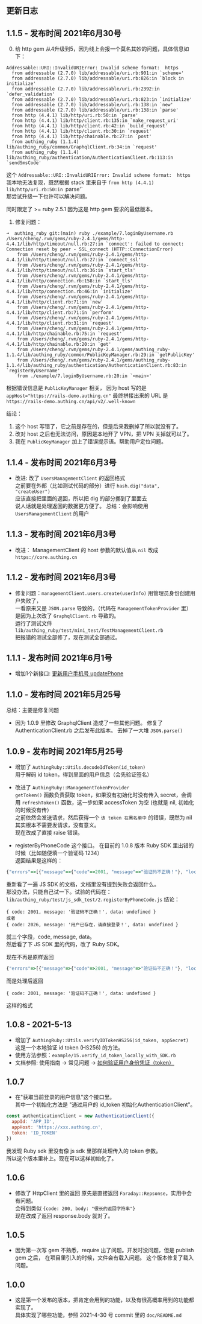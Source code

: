 ## 更新日志


## 1.1.5 - 发布时间 2021年6月30号
0. 给 http gem 从4升级到5，因为线上会报一个莫名其妙的问题，具体信息如下：  
```
Addressable::URI::InvalidURIError: Invalid scheme format:  https
  from addressable (2.7.0) lib/addressable/uri.rb:901:in `scheme='
  from addressable (2.7.0) lib/addressable/uri.rb:826:in `block in initialize'
  from addressable (2.7.0) lib/addressable/uri.rb:2392:in `defer_validation'
  from addressable (2.7.0) lib/addressable/uri.rb:823:in `initialize'
  from addressable (2.7.0) lib/addressable/uri.rb:138:in `new'
  from addressable (2.7.0) lib/addressable/uri.rb:138:in `parse'
  from http (4.4.1) lib/http/uri.rb:50:in `parse'
  from http (4.4.1) lib/http/client.rb:135:in `make_request_uri'
  from http (4.4.1) lib/http/client.rb:42:in `build_request'
  from http (4.4.1) lib/http/client.rb:30:in `request'
  from http (4.4.1) lib/http/chainable.rb:27:in `post'
  from authing_ruby (1.1.4) lib/authing_ruby/common/GraphqlClient.rb:34:in `request'
  from authing_ruby (1.1.4) lib/authing_ruby/authentication/AuthenticationClient.rb:113:in `sendSmsCode'
```

这个 `Addressable::URI::InvalidURIError: Invalid scheme format:  https`  
我本地无法复现，既然根据 stack 里来自于 `from http (4.4.1) lib/http/uri.rb:50:in `parse'`  
那尝试升级一下也许可以解决问题。    

同时限定了 >= ruby 2.5.1 因为这是 http gem 要求的最低版本。  


1. 修复问题：
```
➜  authing_ruby git:(main) ruby ./example/7.loginByUsername.rb
/Users/cheng/.rvm/gems/ruby-2.4.1/gems/http-4.4.1/lib/http/timeout/null.rb:27:in `connect': failed to connect: Connection reset by peer - SSL_connect (HTTP::ConnectionError)
	from /Users/cheng/.rvm/gems/ruby-2.4.1/gems/http-4.4.1/lib/http/timeout/null.rb:27:in `connect_ssl'
	from /Users/cheng/.rvm/gems/ruby-2.4.1/gems/http-4.4.1/lib/http/timeout/null.rb:36:in `start_tls'
	from /Users/cheng/.rvm/gems/ruby-2.4.1/gems/http-4.4.1/lib/http/connection.rb:158:in `start_tls'
	from /Users/cheng/.rvm/gems/ruby-2.4.1/gems/http-4.4.1/lib/http/connection.rb:46:in `initialize'
	from /Users/cheng/.rvm/gems/ruby-2.4.1/gems/http-4.4.1/lib/http/client.rb:71:in `new'
	from /Users/cheng/.rvm/gems/ruby-2.4.1/gems/http-4.4.1/lib/http/client.rb:71:in `perform'
	from /Users/cheng/.rvm/gems/ruby-2.4.1/gems/http-4.4.1/lib/http/client.rb:31:in `request'
	from /Users/cheng/.rvm/gems/ruby-2.4.1/gems/http-4.4.1/lib/http/chainable.rb:75:in `request'
	from /Users/cheng/.rvm/gems/ruby-2.4.1/gems/http-4.4.1/lib/http/chainable.rb:20:in `get'
	from /Users/cheng/.rvm/gems/ruby-2.4.1/gems/authing_ruby-1.1.4/lib/authing_ruby/common/PublicKeyManager.rb:29:in `getPublicKey'
	from /Users/cheng/.rvm/gems/ruby-2.4.1/gems/authing_ruby-1.1.4/lib/authing_ruby/authentication/AuthenticationClient.rb:83:in `registerByUsername'
	from ./example/7.loginByUsername.rb:20:in `<main>'
```

根据错误信息是 `PublicKeyManager` 相关，
因为 host 写的是 `appHost="https://rails-demo.authing.cn"` 
最终拼接出来的 URL 是 `https://rails-demo.authing.cn/api/v2/.well-known`

结论：
1. 这个 host 写错了，它之前是存在的，但是后来我删掉了所以就没有了。
2. 改对 host 之后也无法访问，原因是本地开了 VPN，把 VPN 关掉就可以了。
3. 我在 `PublicKeyManager` 加上了错误提示语。帮助用户定位问题。  

## 1.1.4 - 发布时间 2021年6月3号
* 改进: 改了 `UsersManagementClient` 的返回格式   
之前要在外部（比如测试代码的部分）进行 `hash.dig("data", "createUser")`   
应该直接把里面的返回，所以把 dig 的部分挪到了里面去   
说人话就是处理返回的数据更方便了。
总结：会影响使用 `UsersManagementClient` 的用户  

## 1.1.3 - 发布时间 2021年6月3号
* 改进： ManagementClient 的 host 参数的默认值从 `nil` 改成 `https://core.authing.cn`

## 1.1.2 - 发布时间 2021年6月3号
* 修复问题：`managementClient.users.create(userInfo)` 用管理员身份创建用户失败了，     
一看原来又是 `JSON.parse` 导致的，（代码在 `ManagementTokenProvider` 里）     
是因为上次改了 `GraphqlClient.rb` 导致的。   
运行了测试文件 `lib/authing_ruby/test/mini_test/TestManagementClient.rb`   
把报错的测试全部修了，现在测试全部通过。

## 1.1.1 - 发布时间 2021年6月1号
* 增加1个新接口: [更新用户手机号 updatePhone](https://docs.authing.cn/v2/reference/sdk-for-node/authentication/AuthenticationClient.html#%E6%9B%B4%E6%96%B0%E7%94%A8%E6%88%B7%E6%89%8B%E6%9C%BA%E5%8F%B7)

## 1.1.0 - 发布时间 2021年5月25号
总结：主要是修复问题  

* 因为 1.0.9 里修改 GraphqlClient 造成了一些其他问题。
修复了 AuthenticationClient.rb 之后发布此版本。
去掉了一大堆 `JSON.parse()`  


## 1.0.9 - 发布时间 2021年5月25号
* 增加了 `AuthingRuby::Utils.decodeIdToken(id_token)`     
用于解码 id token，得到里面的用户信息（会先验证签名）  

* 改进了 `AuthingRuby::ManagementTokenProvider`  
`getToken()` 函数负责获取 token，如果没有初始化时没有传入 secret，会调用 `refreshToken()` 函数，这一步如果 accessToken 为空 (也就是 nil, 初始化的时候没有传）     
之前依然会发送请求，然后获得一个 `该 token 在黑名单中` 的错误，既然为 nil 其实根本不需要发请求，没有意义。  
现在改成了直接 raise 错误。   

* registerByPhoneCode 这个接口。
在目前的 1.0.8 版本 Ruby SDK 里出错的时候（比如随便填一个验证码 1234）  
返回结果是这样的：   
```js
{"errors"=>[{"message"=>{"code"=>2001, "message"=>"验证码不正确！"}, "locations"=>[{"line"=>2, "column"=>3}], "path"=>["registerByPhoneCode"], "extensions"=>{"code"=>"INTERNAL_SERVER_ERROR"}}], "data"=>{"registerByPhoneCode"=>nil}}
```
重新看了一遍 JS SDK 的文档，文档里没有提到失败会返回什么。   
那没办法，只能自己试一下。试验的代码在：    
`lib/authing_ruby/test/js_sdk_test/2.registerByPhoneCode.js`
结论：  
```
{ code: 2001, message: '验证码不正确！', data: undefined }
或者
{ code: 2026, message: '用户已存在，请直接登录！', data: undefined }
```
就三个字段，code, message, data。  
然后看了下 JS SDK 里的代码，改了 Ruby SDK。 

现在不再是原样返回
```js
{"errors"=>[{"message"=>{"code"=>2001, "message"=>"验证码不正确！"}, "locations"=>[{"line"=>2, "column"=>3}], "path"=>["registerByPhoneCode"], "extensions"=>{"code"=>"INTERNAL_SERVER_ERROR"}}], "data"=>{"registerByPhoneCode"=>nil}}
```
而是处理后返回
```
{ code: 2001, message: '验证码不正确！', data: undefined }
```
这样的格式  
## 1.0.8 - 2021-5-13
* 增加了 `AuthingRuby::Utils.verifyIDTokenHS256(id_token, appSecret)`   
这是一个本地验证 id token (HS256) 的方法。   
* 使用方法参照：`example/15.verify_id_token_locally_with_SDK.rb`
* 文档参照: 使用指南 -> 常见问题 -> [如何验证用户身份凭证（token）](https://docs.authing.cn/v2/guides/faqs/how-to-validate-user-token.html#%E4%BD%BF%E7%94%A8%E5%BA%94%E7%94%A8%E5%AF%86%E9%92%A5%E9%AA%8C%E8%AF%81-hs256-%E7%AE%97%E6%B3%95%E7%AD%BE%E5%90%8D%E7%9A%84-token)

## 1.0.7
* 在"获取当前登录的用户信息"这个接口里。  
其中一个初始化方法是 "通过用户的 id_token 初始化AuthenticationClient"。  
```js
const authenticationClient = new AuthenticationClient({
  appId: 'APP_ID',
  appHost: 'https://xxx.authing.cn',
  token: 'ID_TOKEN'
})
```
我发现 Ruby sdk 里没有像 js sdk 里那样处理传入的 token 参数。   
所以这个版本里补上。现在可以这样初始化了。   

## 1.0.6
* 修改了 HttpClient 里的返回
原先是直接返回 `Faraday::Repsonse`，实用中会有问题。  
会得到类似 `{code: 200, body: "很长的返回字符串"}`    
现在改成了返回 response.body 就对了。  

## 1.0.5
* 因为第一次写 gem 不熟悉，require 出了问题。开发时没问题，但是 publish gem 之后，
在项目里引入的时候，文件会有载入问题。
这个版本修复了载入问题。

## 1.0.0
* 这是第一个发布的版本，把肯定会用到的功能，以及有很高概率用到的功能都实现了。     
具体实现了哪些功能，参照 2021-4-30 号 commit 里的 `doc/README.md`      
